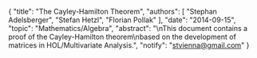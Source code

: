 {
    "title": "The Cayley-Hamilton Theorem",
    "authors": [
        "Stephan Adelsberger",
        "Stefan Hetzl",
        "Florian Pollak"
    ],
    "date": "2014-09-15",
    "topic": "Mathematics/Algebra",
    "abstract": "\nThis document contains a proof of the Cayley-Hamilton theorem\nbased on the development of matrices in HOL/Multivariate Analysis.",
    "notify": "stvienna@gmail.com"
}